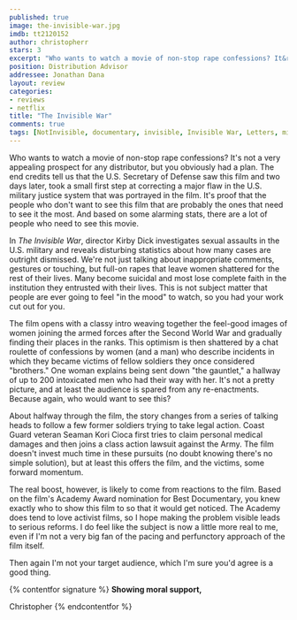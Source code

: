 ```yaml
---
published: true
image: the-invisible-war.jpg
imdb: tt2120152
author: christopherr
stars: 3
excerpt: "Who wants to watch a movie of non-stop rape confessions? It&rsquo;s not a very appealing prospect for any distributor, but you obviously had a plan. The end credits tell us that the U.S. Secretary of Defense saw this film and two days later, took a small first step at correcting a major flaw in the U.S. military justice system that was portrayed in the film.&nbsp; It&rsquo;s proof that the people who don&rsquo;t want to see this film that are probably the ones that need to see it the most. And based on some alarming stats, there are a lot of people who need to see this movie."
position: Distribution Advisor
addressee: Jonathan Dana
layout: review
categories:
- reviews
- netflix
title: "The Invisible War"
comments: true
tags: [NotInvisible, documentary, invisible, Invisible War, Letters, military, not, rape, scandal, sex, sexual assualt, U.S., women]
---
```

Who wants to watch a movie of non-stop rape confessions? It's not a very appealing prospect for any distributor, but you obviously had a plan. The end credits tell us that the U.S. Secretary of Defense saw this film and two days later, took a small first step at correcting a major flaw in the U.S. military justice system that was portrayed in the film.  It's proof that the people who don't want to see this film that are probably the ones that need to see it the most. And based on some alarming stats, there are a lot of people who need to see this movie.

In _The Invisible War_, director Kirby Dick investigates sexual assaults in the U.S. military and reveals disturbing statistics about how many cases are outright dismissed. We're not just talking about inappropriate comments, gestures or touching, but full-on rapes that leave women shattered for the rest of their lives.  Many become suicidal and most lose complete faith in the institution they entrusted with their lives. This is not subject matter that people are ever going to feel "in the mood" to watch, so you had your work cut out for you.

The film opens with a classy intro weaving together the feel-good images of women joining the armed forces after the Second World War and gradually finding their places in the ranks. This optimism is then shattered by a chat roulette of confessions by women (and a man) who describe incidents in which they became victims of fellow soldiers they once considered "brothers."  One woman explains being sent down "the gauntlet," a hallway of up to 200 intoxicated men who had their way with her.  It's not a pretty picture, and at least the audience is spared from any re-enactments. Because again, who would want to see this?

About halfway through the film, the story changes from a series of talking heads to follow a few former soldiers trying to take legal action. Coast Guard veteran Seaman Kori Cioca first tries to claim personal medical damages and then joins a class action lawsuit against the Army. The film doesn't invest much time in these pursuits (no doubt knowing there's no simple solution), but at least this offers the film, and the victims, some forward momentum.

The real boost, however, is likely to come from reactions to the film. Based on the film's Academy Award nomination for Best Documentary, you knew exactly who to show this film to so that it would get noticed. The Academy does tend to love activist films, so I hope making the problem visible leads to serious reforms. I do feel like the subject is now a little more real to me, even if I'm not a very big fan of the pacing and perfunctory approach of the film itself.

Then again I'm not your target audience, which I'm sure you'd agree is a good thing.

{% contentfor signature %}
**Showing moral support,**

Christopher
{% endcontentfor %}